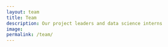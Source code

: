 ```yaml
---
layout: team
title: Team
description: Our project leaders and data science interns
image: 
permalink: /team/
---
```



